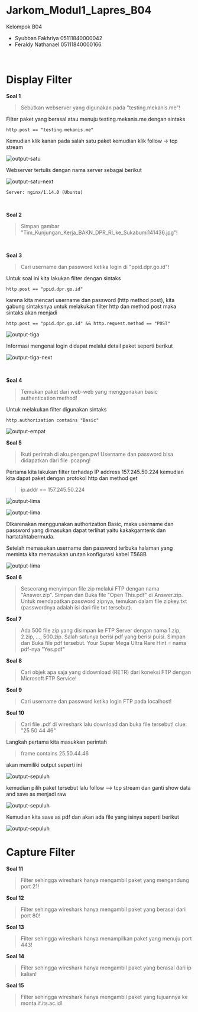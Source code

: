 # Jarkom_Modul1_Lapres_B04
Kelompok B04
- Syubban Fakhriya 05111840000042
- Feraldy Nathanael 05111840000166
<br/>

# Display Filter

**Soal 1**
> Sebutkan webserver yang digunakan pada "testing.mekanis.me"!

Filter paket yang berasal atau menuju testing.mekanis.me dengan sintaks

```
http.post == "testing.mekanis.me"
```
Kemudian klik kanan pada salah satu paket kemudian klik follow -> tcp stream

![output-satu](img/soal1out.png)

Webserver tertulis dengan nama server sebagai berikut

![output-satu-next](img/soal1nginx.jpg)

```
Server: nginx/1.14.0 (Ubuntu)
```

<br/>

**Soal 2**
> Simpan gambar "Tim_Kunjungan_Kerja_BAKN_DPR_RI_ke_Sukabumi141436.jpg"!

<br/>

**Soal 3**
> Cari username dan password ketika login di "ppid.dpr.go.id"!

Untuk soal ini kita lakukan filter dengan sintaks
```
http.post == "ppid.dpr.go.id"
```
karena kita mencari username dan password (http method post), kita gabung sintaksnya untuk melakukan filter http dan method post maka sintaks akan menjadi

```
http.post == "ppid.dpr.go.id" && http.request.method == "POST"
```

![output-tiga](img/soal3out.jpg)

Informasi mengenai login didapat melalui detail paket seperti berikut

![output-tiga-next](img/soal3next.jpg)

<br/>

**Soal 4**
> Temukan paket dari web-web yang menggunakan basic authentication method!

Untuk melakukan filter digunakan sintaks

```
http.authorization contains "Basic"
```
![output-empat](img/soal4.jpg)


**Soal 5**
> Ikuti perintah di aku.pengen.pw! Username dan password bisa didapatkan dari file .pcapng!

Pertama kita lakukan filter terhadap IP address 157.245.50.224
kemudian kita dapat paket dengan protokol http dan method get
> ip.addr == 157.245.50.224

![output-lima](img/soal51.jpg)

![output-lima](img/soal52.jpg)

DIkarenakan menggunakan authorization Basic, maka username dan password yang dimasukan dapat terlihat yaitu kakakgamtenk dan hartatahtabermuda.

Setelah memasukan username dan password terbuka halaman yang meminta kita memasukan urutan konfigurasi kabel T568B

![output-lima](img/soal53.jpg)

**Soal 6**
> Seseorang menyimpan file zip melalui FTP dengan nama "Answer.zip". Simpan dan Buka file "Open This.pdf" di Answer.zip. Untuk mendapatkan password zipnya, temukan dalam file zipkey.txt (passwordnya adalah isi dari file txt tersebut).

**Soal 7**
> Ada 500 file zip yang disimpan ke FTP Server dengan nama 1.zip, 2.zip, ..., 500.zip. Salah satunya berisi pdf yang berisi puisi. Simpan dan Buka file pdf tersebut.
Your Super Mega Ultra Rare Hint = nama pdf-nya "Yes.pdf"

**Soal 8**
> Cari objek apa saja yang didownload (RETR) dari koneksi FTP dengan Microsoft FTP Service!

**Soal 9**
> Cari username dan password ketika login FTP pada localhost!

**Soal 10**
> Cari file .pdf di wireshark lalu download dan buka file tersebut!
clue: "25 50 44 46" 

Langkah pertama kita masukkan perintah

> frame contains 25.50.44.46

akan memiliki output seperti ini

![output-sepuluh](img/soal101.jpg)

kemudian pilih paket tersebut lalu follow --> tcp stream dan ganti show data and save as menjadi raw

![output-sepuluh](img/soal102.jpg)

Kemudian kita save as pdf dan akan ada file yang isinya seperti berikut

![output-sepuluh](img/103.jpg)

# Capture Filter

**Soal 11**
> Filter sehingga wireshark hanya mengambil paket yang mengandung port 21!

**Soal 12**
> Filter sehingga wireshark hanya mengambil paket yang berasal dari port 80!

**Soal 13**
> Filter sehingga wireshark hanya menampilkan paket yang menuju port 443!

**Soal 14**
> Filter sehingga wireshark hanya mengambil paket yang berasal dari ip kalian!

**Soal 15**
> Filter sehingga wireshark hanya mengambil paket yang tujuannya ke monta.if.its.ac.id!